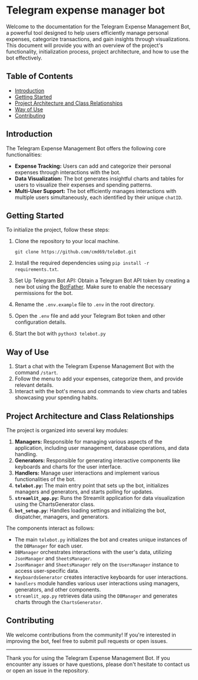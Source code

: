 # Telegram expense manager bot

Welcome to the documentation for the Telegram Expense Management Bot, a powerful tool designed to help users efficiently manage personal expenses, categorize transactions, and gain insights through visualizations. This document will provide you with an overview of the project's functionality, initialization process, project architecture, and how to use the bot effectively.

## Table of Contents

- [Introduction](#introduction) 
- [Getting Started](#getting-started)  
- [Project Architecture and Class Relationships](#project-architecture-and-class-relationships) 
- [Way of Use](#way-of-use) 
- [Contributing](#contributing) 

## Introduction

The Telegram Expense Management Bot offers the following core functionalities:

- **Expense Tracking:** Users can add and categorize their personal expenses through interactions with the bot.
- **Data Visualization:** The bot generates insightful charts and tables for users to visualize their expenses and spending patterns.
- **Multi-User Support:** The bot efficiently manages interactions with multiple users simultaneously, each identified by their unique `chatID`.

## Getting Started

To initialize the project, follow these steps:

1. Clone the repository to your local machine.

   ```
   git clone https://github.com/cmd69/teleBot.git
   ```

3. Install the required dependencies using `pip install -r requirements.txt`.
4. Set Up Telegram Bot API: Obtain a Telegram Bot API token by creating a new bot using the [BotFather](https://core.telegram.org/bots#botfather). Make sure to enable the necessary permissions for the bot.
5. Rename the `.env.example` file to `.env` in the root directory.
6. Open the `.env` file and add your Telegram Bot token and other configuration details.
7. Start the bot with `python3 telebot.py`

## Way of Use

1. Start a chat with the Telegram Expense Management Bot with the command `/start`.
2. Follow the menu to add your expenses, categorize them, and provide relevant details.
3. Interact with the bot's menus and commands to view charts and tables showcasing your spending habits.

## Project Architecture and Class Relationships

The project is organized into several key modules:

1. **Managers:** Responsible for managing various aspects of the application, including user management, database operations, and data handling.
2. **Generators:** Responsible for generating interactive components like keyboards and charts for the user interface.
3. **Handlers:** Manage user interactions and implement various functionalities of the bot.
4. **`telebot.py`:** The main entry point that sets up the bot, initializes managers and generators, and starts polling for updates.
5. **`streamlit_app.py`:** Runs the Streamlit application for data visualization using the ChartsGenerator class.
6. **`bot_setup.py`:** Handles loading settings and initializing the bot, dispatcher, managers, and generators.

The components interact as follows:

- The main `telebot.py` initializes the bot and creates unique instances of the `DBManager` for each user.
- `DBManager` orchestrates interactions with the user's data, utilizing `JsonManager` and `SheetsManager`.
- `JsonManager` and `SheetsManager` rely on the `UsersManager` instance to access user-specific data.
- `KeyboardsGenerator` creates interactive keyboards for user interactions.
- `handlers` module handles various user interactions using managers, generators, and other components.
- `streamlit_app.py` retrieves data using the `DBManager` and generates charts through the `ChartsGenerator`.
## Contributing

We welcome contributions from the community! If you're interested in improving the bot, feel free to submit pull requests or open issues.

---

Thank you for using the Telegram Expense Management Bot. If you encounter any issues or have questions, please don't hesitate to contact us or open an issue in the repository.
